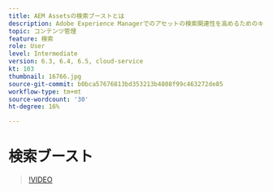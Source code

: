 ```yaml
---
title: AEM Assetsの検索ブーストとは
description: Adobe Experience Managerでのアセットの検索関連性を高めるためのキーワードやフレーズの追加方法を説明します。
topic: コンテンツ管理
feature: 検索
role: User
level: Intermediate
version: 6.3, 6.4, 6.5, cloud-service
kt: 103
thumbnail: 16766.jpg
source-git-commit: b0bca57676813bd353213b4808f99c463272de85
workflow-type: tm+mt
source-wordcount: '30'
ht-degree: 16%

---
```



# 検索ブースト

>[!VIDEO](https://video.tv.adobe.com/v/16766/?quality=12&learn=on)
